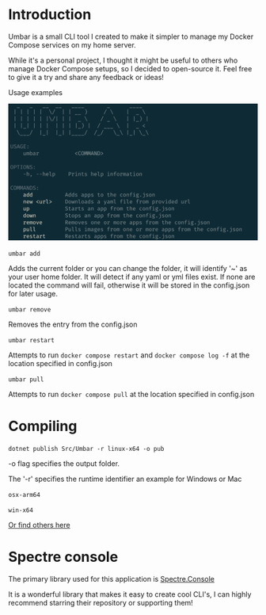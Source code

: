 # Introduction

Umbar is a small CLI tool I created to make it simpler to manage my Docker Compose services on my home server.

While it's a personal project, I thought it might be useful to others who manage Docker Compose setups, 
so I decided to open-source it. Feel free to give it a try and share any feedback or ideas!


Usage examples

![CLI displays the commands available](Resources/cli.png)

`umbar add`

Adds the current folder or you can change the folder, it will identify '~' as your user home folder. It will detect if any yaml or yml files exist. If none are located the command will fail, otherwise it will be stored in the config.json for later usage.

`umbar remove`

Removes the entry from the config.json

`umbar restart`

Attempts to run `docker compose restart` and `docker compose log -f` at the location specified in config.json

`umbar pull` 

Attempts to run `docker compose pull` at the location specified in config.json

# Compiling

`dotnet publish Src/Umbar -r linux-x64 -o pub`

-o flag specifies the output folder.

The '-r' specifies the runtime identifier
an example for Windows or Mac

`osx-arm64`

`win-x64`

[Or find others here](https://learn.microsoft.com/en-us/dotnet/core/rid-catalog)


# Spectre console

The primary library used for this application is [Spectre.Console](https://github.com/spectreconsole/spectre.console/)

It is a wonderful library that makes it easy to create cool CLI's, I can highly recommend starring their repository or supporting them!